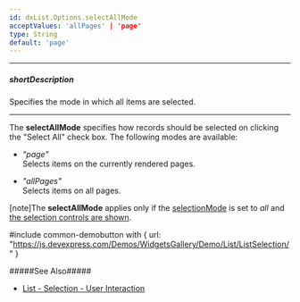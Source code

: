 ```yaml
---
id: dxList.Options.selectAllMode
acceptValues: 'allPages' | 'page'
type: String
default: 'page'
---
```

---
##### shortDescription
Specifies the mode in which all items are selected.

---
The **selectAllMode** specifies how records should be selected on clicking the "Select All" check box. The following modes are available: 

- *"page"*  
 Selects items on the currently rendered pages.

- *"allPages"*  
 Selects items on all pages.

[note]The **selectAllMode** applies only if the [selectionMode](/api-reference/10%20UI%20Components/dxList/1%20Configuration/selectionMode.md '/Documentation/ApiReference/UI_Components/dxList/Configuration/#selectionMode') is set to *all* and [the selection controls are shown](/api-reference/10%20UI%20Components/dxList/1%20Configuration/showSelectionControls.md '/Documentation/ApiReference/UI_Components/dxList/Configuration/#showSelectionControls').

#include common-demobutton with {
    url: "https://js.devexpress.com/Demos/WidgetsGallery/Demo/List/ListSelection/"
}

#####See Also#####
- [List - Selection - User Interaction](/concepts/05%20UI%20Components/List/25%20Selection/01%20User%20Interaction.md '/Documentation/Guide/UI_Components/List/Selection/#User_Interaction')